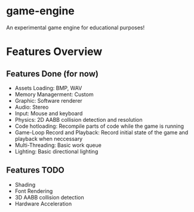 # game-engine
An experimental game engine for educational purposes!

# Features Overview
## Features Done (for now)
- Assets Loading: BMP, WAV
- Memory Managerment: Custom
- Graphic: Software renderer
- Audio: Stereo
- Input: Mouse and keyboard
- Physics: 2D AABB collision detection and resolution
- Code hotloading: Recompile parts of code while the game is running
- Game-Loop Record and Playback: Record initial state of the game and playback when neccessary
- Multi-Threading: Basic work queue
- Lighting: Basic directional lighting

## Features TODO
- Shading
- Font Rendering
- 3D AABB collision detection
- Hardware Acceleration
